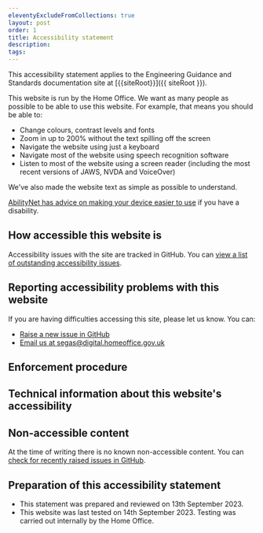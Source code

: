 ```yaml
---
eleventyExcludeFromCollections: true
layout: post
order: 1
title: Accessibility statement 
description:
tags:
---
```


This accessibility statement applies to the Engineering Guidance and Standards documentation site at [{{siteRoot}}]({{ siteRoot }}).

This website is run by the Home Office. We want as many people as possible to be able to use this website. For example, that means you should be able to:

- Change colours, contrast levels and fonts
- Zoom in up to 200% without the text spilling off the screen
- Navigate the website using just a keyboard
- Navigate most of the website using speech recognition software
- Listen to most of the website using a screen reader (including the most recent versions of JAWS, NVDA and VoiceOver)

We've also made the website text as simple as possible to understand.

[AbilityNet has advice on making your device easier to use](https://mcmw.abilitynet.org.uk/) if you have a disability.

## How accessible this website is

Accessibility issues with the site are tracked in GitHub. You can [view a list of outstanding accessibility issues](https://github.com/HO-CTO/engineering-guidance-and-standards/issues?q=is%3Aissue+is%3Aopen+label%3Aaccessibility).

## Reporting accessibility problems with this website

If you are having difficulties accessing this site, please let us know. You can:
- [Raise a new issue in GitHub](https://github.com/HO-CTO/engineering-guidance-and-standards/issues/new?assignees=&labels=accessibility&projects=&template=report_an_accessibility_issue.md&title=%5BA11Y%5D)
- [Email us at segas@digital.homeoffice.gov.uk](mailto:segas@digital.homeoffice.gov.uk)

## Enforcement procedure

## Technical information about this website's accessibility

## Non-accessible content

At the time of writing there is no known non-accessible content. You can [check for recently raised issues in GitHub](https://github.com/HO-CTO/engineering-guidance-and-standards/issues?q=is%3Aissue+is%3Aopen+label%3Aaccessibility).

## Preparation of this accessibility statement

- This statement was prepared and reviewed on 13th September 2023.
- This website was last tested on 14th September 2023. Testing was carried out internally by the Home Office.



